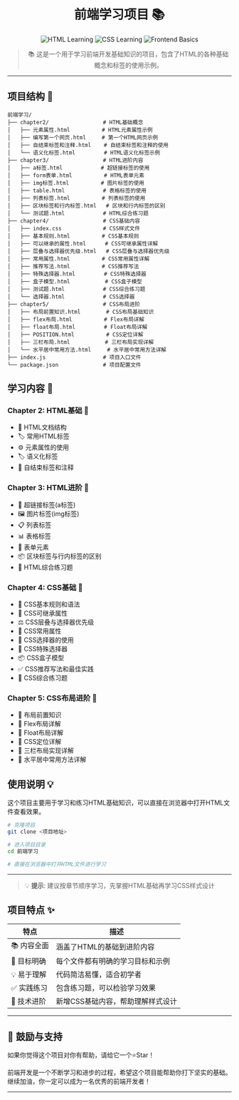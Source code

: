 <div align="center">

# 前端学习项目 📚

<p align="center">
  <img src="https://img.shields.io/badge/HTML-Learning-orange?style=for-the-badge&logo=html5" alt="HTML Learning">
  <img src="https://img.shields.io/badge/CSS-Learning-blue?style=for-the-badge&logo=css3" alt="CSS Learning">
  <img src="https://img.shields.io/badge/Frontend-Basics-green?style=for-the-badge" alt="Frontend Basics">
</p>

> 📚 这是一个用于学习前端开发基础知识的项目，包含了HTML的各种基础概念和标签的使用示例。

</div>

---

## 项目结构 📁

```
前端学习/
├── chapter2/                 # HTML基础概念
│   ├── 元素属性.html          # HTML元素属性示例
│   ├── 编写第一个网页.html     # 第一个HTML网页示例
│   ├── 自结束标签和注释.html    # 自结束标签和注释的使用
│   └── 语义化标签.html         # HTML语义化标签示例
├── chapter3/                 # HTML进阶内容
│   ├── a标签.html            # 超链接标签的使用
│   ├── form表单.html          # HTML表单元素
│   ├── img标签.html          # 图片标签的使用
│   ├── table.html            # 表格标签的使用
│   ├── 列表标签.html          # 列表标签的使用
│   ├── 区块标签和行内标签.html   # 区块和行内标签的区别
│   └── 测试题.html            # HTML综合练习题
├── chapter4/                 # CSS基础内容
│   ├── index.css             # CSS样式文件
│   ├── 基本规则.html          # CSS基本规则
│   ├── 可以继承的属性.html      # CSS可继承属性详解
│   ├── 层叠与选择器优先级.html   # CSS层叠与选择器优先级
│   ├── 常用属性.html          # CSS常用属性详解
│   ├── 推荐写法.html          # CSS推荐写法
│   ├── 特殊选择器.html         # CSS特殊选择器
│   ├── 盒子模型.html           # CSS盒子模型
│   ├── 测试题.html            # CSS综合练习题
│   └── 选择器.html            # CSS选择器
├── chapter5/                 # CSS布局进阶
│   ├── 布局前置知识.html        # CSS布局基础知识
│   ├── flex布局.html          # Flex布局详解
│   ├── float布局.html         # Float布局详解
│   ├── POSITION.html          # CSS定位详解
│   ├── 三栏布局.html           # 三栏布局实现详解
│   └── 水平居中常用方法.html     # 水平居中常用方法详解
├── index.js                  # 项目入口文件
└── package.json              # 项目配置文件
```

## 学习内容 📖

### Chapter 2: HTML基础 🧱
- 📄 HTML文档结构
- 🏷️ 常用HTML标签
- ⚙️ 元素属性的使用
- 🏷️ 语义化标签
- 📝 自结束标签和注释

### Chapter 3: HTML进阶 🔧
- 🔗 超链接标签(a标签)
- 🖼️ 图片标签(img标签)
- 📋 列表标签
- 📊 表格标签
- 📝 表单元素
- 📦 区块标签与行内标签的区别
- 🎯 HTML综合练习题

### Chapter 4: CSS基础 🎨
- 📄 CSS基本规则和语法
- 🎨 CSS可继承属性
- ⚖️ CSS层叠与选择器优先级
- 🎨 CSS常用属性
- 🎯 CSS选择器的使用
- 🎨 CSS特殊选择器
- 📦 CSS盒子模型
- ✅ CSS推荐写法和最佳实践
- 🎯 CSS综合练习题

### Chapter 5: CSS布局进阶 🎯
- 📐 布局前置知识
- 🧭 Flex布局详解
- 🌊 Float布局详解
- 📍 CSS定位详解
- 📐 三栏布局实现详解
- 🎯 水平居中常用方法详解

## 使用说明 💡

这个项目主要用于学习和练习HTML基础知识，可以直接在浏览器中打开HTML文件查看效果。

```bash
# 克隆项目
git clone <项目地址>

# 进入项目目录
cd 前端学习

# 直接在浏览器中打开HTML文件进行学习
```

---

> 💡 **提示**: 建议按章节顺序学习，先掌握HTML基础再学习CSS样式设计

## 项目特点 ✨

| 特点 | 描述 |
|------|------|
| 📚 内容全面 | 涵盖了HTML的基础到进阶内容 |
| 🎯 目标明确 | 每个文件都有明确的学习目标和示例 |
| 💡 易于理解 | 代码简洁易懂，适合初学者 |
| ✅ 实践练习 | 包含练习题，可以检验学习效果 |
| 🎨 技术进阶 | 新增CSS基础内容，帮助理解样式设计 |

---

## 🌟 鼓励与支持

如果你觉得这个项目对你有帮助，请给它一个⭐Star！

前端开发是一个不断学习和进步的过程，希望这个项目能帮助你打下坚实的基础。继续加油，你一定可以成为一名优秀的前端开发者！

---